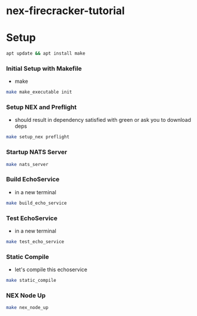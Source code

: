 # nex-firecracker-tutorial

# Setup
```bash
apt update && apt install make 
```

### Initial Setup with Makefile
- make 
```bash
make make_executable init
```

### Setup NEX and Preflight
- should result in dependency satisfied with green or ask you to download deps
```bash
make setup_nex preflight
```

### Startup NATS Server
```bash
make nats_server
```

### Build EchoService
- in a new terminal
```bash
make build_echo_service
```

### Test EchoService
- in a new terminal
```bash
make test_echo_service
```

### Static Compile
- let's compile this echoservice
```bash
make static_compile
```

### NEX Node Up
```bash
make nex_node_up
```




